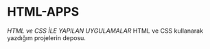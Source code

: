 # HTML-APPS
*HTML ve CSS İLE YAPILAN UYGULAMALAR*
HTML ve CSS kullanarak yazdığım projelerin deposu.
